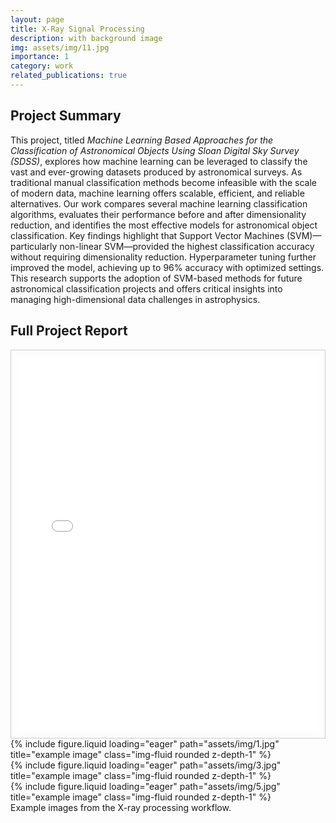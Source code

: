 ```yaml
---
layout: page
title: X-Ray Signal Processing
description: with background image
img: assets/img/11.jpg
importance: 1
category: work
related_publications: true
---
```


<!-- ✍️ Project Summary Section -->
<div class="mt-4 mb-5">
  <h2>Project Summary</h2>
  <p>
    This project, titled <em>Machine Learning Based Approaches for the Classification of Astronomical Objects Using Sloan Digital Sky Survey (SDSS)</em>, explores how machine learning can be leveraged to classify the vast and ever-growing datasets produced by astronomical surveys. As traditional manual classification methods become infeasible with the scale of modern data, machine learning offers scalable, efficient, and reliable alternatives. Our work compares several machine learning classification algorithms, evaluates their performance before and after dimensionality reduction, and identifies the most effective models for astronomical object classification. Key findings highlight that Support Vector Machines (SVM)—particularly non-linear SVM—provided the highest classification accuracy without requiring dimensionality reduction. Hyperparameter tuning further improved the model, achieving up to 96% accuracy with optimized settings. This research supports the adoption of SVM-based methods for future astronomical classification projects and offers critical insights into managing high-dimensional data challenges in astrophysics.
  </p>
</div>

<!-- 📄 Scrollable Embedded PDF Section -->
<div class="mt-5 mb-5">
  <h2>Full Project Report</h2>
  <div style="height: 600px; overflow: auto; border: 1px solid #ccc; padding: 10px;">
    <iframe src="assets/pdf/report.pdf" width="100%" height="100%" style="border: none;"></iframe>
  </div>
</div>

<!-- 📸 Project Images Section -->
<div class="row mt-5">
    <div class="col-sm mt-3 mt-md-0">
        {% include figure.liquid loading="eager" path="assets/img/1.jpg" title="example image" class="img-fluid rounded z-depth-1" %}
    </div>
    <div class="col-sm mt-3 mt-md-0">
        {% include figure.liquid loading="eager" path="assets/img/3.jpg" title="example image" class="img-fluid rounded z-depth-1" %}
    </div>
    <div class="col-sm mt-3 mt-md-0">
        {% include figure.liquid loading="eager" path="assets/img/5.jpg" title="example image" class="img-fluid rounded z-depth-1" %}
    </div>
</div>

<div class="caption">
    Example images from the X-ray processing workflow.
</div>
